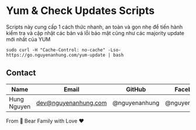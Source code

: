 # Yum & Check Updates Scripts

Scripts này cung cấp 1 cách thức nhanh, an toàn và gọn nhẹ để tiến hành kiểm tra và cập nhật các bản vá lỗi bảo mật cũng
như các majority update mới nhất của YUM

```shell
sudo curl -H "Cache-Control: no-cache" -Lso- https://go.nguyenanhung.com/yum-update | bash
```

## Contact

| Name        | Email                | GitHub        | Facebook      |
|-------------|----------------------|---------------|---------------|
| Hung Nguyen | dev@nguyenanhung.com | @nguyenanhung | @nguyenanhung |

From 🐼 Bear Family with Love ♥️
